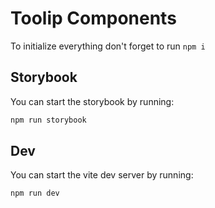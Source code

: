 # Toolip Components

To initialize everything don't forget to run `npm i`

## Storybook

You can start the storybook by running:

```sh
npm run storybook
```

## Dev

You can start the vite dev server by running:

```sh
npm run dev
```
